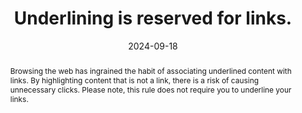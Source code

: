 ---
N: '134'
Rubrique: Liens
title: Underlining is reserved for links.
abstract: Browsing the web has ingrained the habit of associating underlined content with links. By highlighting content that is not a link, there is a risk of causing unnecessary clicks. Please note, this rule does not require you to underline your links.
categories: ["Links"]
agrege: O4134-E042
opquast: '4 134'
indiceebook: '42'
description: "Rule n° 042"
before: "041"
weight: "042"
after: "043"
actif: '1'
layout: rules
date: 2024-09-18
tags: ["", ""]
objectif: ["Avoid unnecessary clicks on underlined content perceived as hyperlinks.", "Make it easier to identify links."]
Meo: ["Do not use underlining for simple text or elements that are not links."]
Controle: ["In each file containing underlined content:
<ul>
<li>Identify underlined texts in the ebook;</li>
<li>Check the nature of this content to verify whether they are indeed hyperlinks.</li>
</ul>"]
Source: ["Opquast"]
Referentiel: [""]
Steps: ["", ""]
---